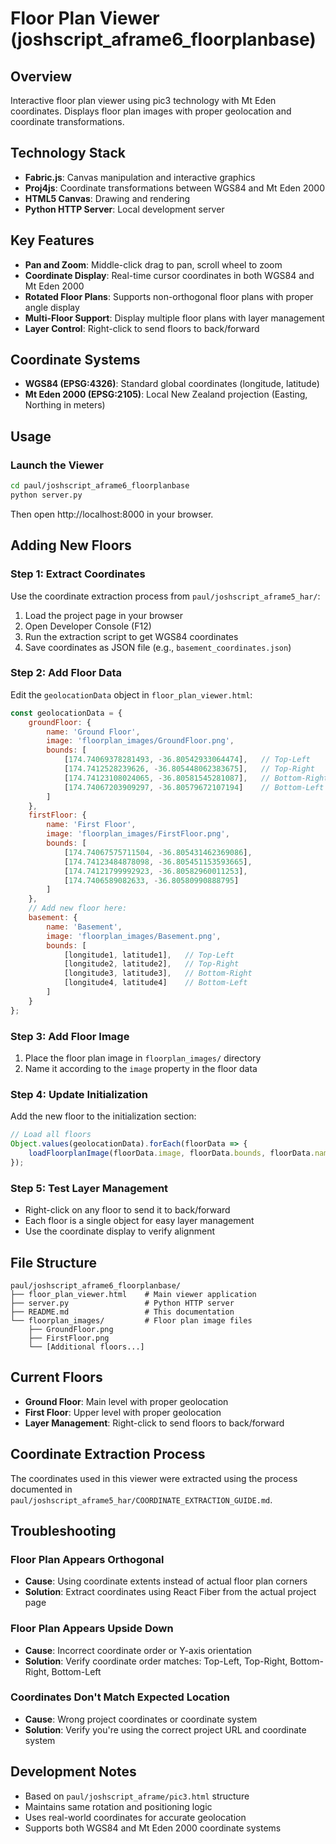 # Floor Plan Viewer (joshscript_aframe6_floorplanbase)

## Overview
Interactive floor plan viewer using pic3 technology with Mt Eden coordinates. Displays floor plan images with proper geolocation and coordinate transformations.

## Technology Stack
- **Fabric.js**: Canvas manipulation and interactive graphics
- **Proj4js**: Coordinate transformations between WGS84 and Mt Eden 2000
- **HTML5 Canvas**: Drawing and rendering
- **Python HTTP Server**: Local development server

## Key Features
- **Pan and Zoom**: Middle-click drag to pan, scroll wheel to zoom
- **Coordinate Display**: Real-time cursor coordinates in both WGS84 and Mt Eden 2000
- **Rotated Floor Plans**: Supports non-orthogonal floor plans with proper angle display
- **Multi-Floor Support**: Display multiple floor plans with layer management
- **Layer Control**: Right-click to send floors to back/forward

## Coordinate Systems
- **WGS84 (EPSG:4326)**: Standard global coordinates (longitude, latitude)
- **Mt Eden 2000 (EPSG:2105)**: Local New Zealand projection (Easting, Northing in meters)

## Usage

### Launch the Viewer
```bash
cd paul/joshscript_aframe6_floorplanbase
python server.py
```
Then open http://localhost:8000 in your browser.

## Adding New Floors

### Step 1: Extract Coordinates
Use the coordinate extraction process from `paul/joshscript_aframe5_har/`:
1. Load the project page in your browser
2. Open Developer Console (F12)
3. Run the extraction script to get WGS84 coordinates
4. Save coordinates as JSON file (e.g., `basement_coordinates.json`)

### Step 2: Add Floor Data
Edit the `geolocationData` object in `floor_plan_viewer.html`:

```javascript
const geolocationData = {
    groundFloor: {
        name: 'Ground Floor',
        image: 'floorplan_images/GroundFloor.png',
        bounds: [
            [174.74069378281493, -36.80542933064474],   // Top-Left
            [174.7412528239626, -36.805448062383675],   // Top-Right
            [174.74123108024065, -36.80581545281087],   // Bottom-Right
            [174.74067203909297, -36.80579672107194]    // Bottom-Left
        ]
    },
    firstFloor: {
        name: 'First Floor',
        image: 'floorplan_images/FirstFloor.png',
        bounds: [
            [174.74067575711504, -36.805431462369086],
            [174.74123484878098, -36.805451153593665],
            [174.74121799992923, -36.80582960011253],
            [174.7406589082633, -36.80580990888795]
        ]
    },
    // Add new floor here:
    basement: {
        name: 'Basement',
        image: 'floorplan_images/Basement.png',
        bounds: [
            [longitude1, latitude1],   // Top-Left
            [longitude2, latitude2],   // Top-Right
            [longitude3, latitude3],   // Bottom-Right
            [longitude4, latitude4]    // Bottom-Left
        ]
    }
};
```

### Step 3: Add Floor Image
1. Place the floor plan image in `floorplan_images/` directory
2. Name it according to the `image` property in the floor data

### Step 4: Update Initialization
Add the new floor to the initialization section:

```javascript
// Load all floors
Object.values(geolocationData).forEach(floorData => {
    loadFloorplanImage(floorData.image, floorData.bounds, floorData.name);
});
```

### Step 5: Test Layer Management
- Right-click on any floor to send it to back/forward
- Each floor is a single object for easy layer management
- Use the coordinate display to verify alignment

## File Structure
```
paul/joshscript_aframe6_floorplanbase/
├── floor_plan_viewer.html    # Main viewer application
├── server.py                 # Python HTTP server
├── README.md                 # This documentation
└── floorplan_images/         # Floor plan image files
    ├── GroundFloor.png
    ├── FirstFloor.png
    └── [Additional floors...]
```

## Current Floors
- **Ground Floor**: Main level with proper geolocation
- **First Floor**: Upper level with proper geolocation
- **Layer Management**: Right-click to send floors to back/forward

## Coordinate Extraction Process
The coordinates used in this viewer were extracted using the process documented in `paul/joshscript_aframe5_har/COORDINATE_EXTRACTION_GUIDE.md`.

## Troubleshooting

### Floor Plan Appears Orthogonal
- **Cause**: Using coordinate extents instead of actual floor plan corners
- **Solution**: Extract coordinates using React Fiber from the actual project page

### Floor Plan Appears Upside Down
- **Cause**: Incorrect coordinate order or Y-axis orientation
- **Solution**: Verify coordinate order matches: Top-Left, Top-Right, Bottom-Right, Bottom-Left

### Coordinates Don't Match Expected Location
- **Cause**: Wrong project coordinates or coordinate system
- **Solution**: Verify you're using the correct project URL and coordinate system

## Development Notes
- Based on `paul/joshscript_aframe/pic3.html` structure
- Maintains same rotation and positioning logic
- Uses real-world coordinates for accurate geolocation
- Supports both WGS84 and Mt Eden 2000 coordinate systems